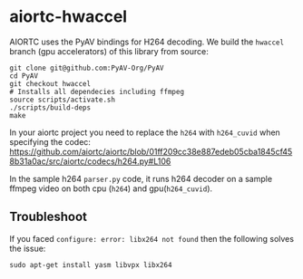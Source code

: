 # aiortc-hwaccel

AIORTC uses the PyAV bindings for H264 decoding. We build the `hwaccel` branch (gpu accelerators) of this library from source:

```
git clone git@github.com:PyAV-Org/PyAV
cd PyAV
git checkout hwaccel
# Installs all dependecies including ffmpeg
source scripts/activate.sh 
./scripts/build-deps
make
```

In your aiortc project you need to replace the `h264` with `h264_cuvid` when specifying the codec: https://github.com/aiortc/aiortc/blob/01ff209cc38e887edeb05cba1845cf458b31a0ac/src/aiortc/codecs/h264.py#L106

In the sample h264 `parser.py` code, it runs h264 decoder on a sample ffmpeg video on both cpu (`h264`) and gpu(`h264_cuvid`).

## Troubleshoot
If you faced `configure: error: libx264 not found` then the following solves the issue:
```
sudo apt-get install yasm libvpx libx264
```
